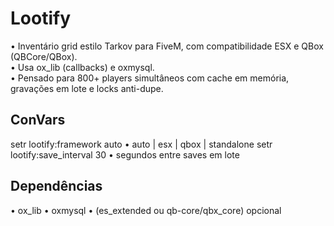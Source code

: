 # Lootify

• Inventário grid estilo Tarkov para FiveM, com compatibilidade ESX e QBox (QBCore/QBox).  
• Usa ox_lib (callbacks) e oxmysql.  
• Pensado para 800+ players simultâneos com cache em memória, gravações em lote e locks anti-dupe.

## ConVars
setr lootify:framework auto   • auto | esx | qbox | standalone
setr lootify:save_interval 30 • segundos entre saves em lote

## Dependências
• ox_lib • oxmysql • (es_extended ou qb-core/qbx_core) opcional
